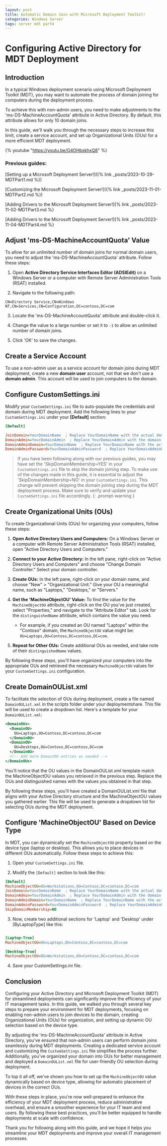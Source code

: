 ```yaml
---
layout: post
title: Automatic Domain Join with Microsoft Deployment Toolkit!
categories: Windows Server
tags: server mdt part4
---
```


# Configuring Active Directory for MDT Deployment

## Introduction

In a typical Windows deployment scenario using Microsoft Deployment Toolkit (MDT), you may want to automate the process of domain joining for computers during the deployment process. 

To achieve this with non-admin users, you need to make adjustments to the 'ms-DS-MachineAccountQuota' attribute in Active Directory. By default, this attribute allows for only 10 domain joins. 

In this guide, we'll walk you through the necessary steps to increase this limit, create a service account, and set up Organizational Units (OUs) for a more efficient MDT deployment.

{% youtube "https://youtu.be/G4OHbskhxQ8" %}

### Previous guides:

[Setting up a Microsoft Deployment Server!]({% link _posts/2023-10-29-MDTPart1.md %})

[Customizing the Microsoft Deployment Server!]({% link _posts/2023-11-01-MDTPart2.md %})

[Adding Drivers to the Microsoft Deployment Server!]{% link _posts/2023-11-02-MDTPart3.md %}

[Adding Drivers to the Microsoft Deployment Server!]{% link _posts/2023-11-04-MDTPart4.md %}


## Adjust 'ms-DS-MachineAccountQuota' Value

To allow for an unlimited number of domain joins for normal domain users, you need to adjust the 'ms-DS-MachineAccountQuota' attribute. Follow these steps:

1) Open **Active Directory Service Interfaces Editor (ADSIEdit)** on a Windows Server or a computer with Remote Server Administration Tools (RSAT) installed.

2) Navigate to the following path:

``` example
CN=Directory Service,CN=Windows 
NT,CN=Services,CN=Configuration,DC=contoso,DC=com
```

3) Locate the 'ms-DS-MachineAccountQuota' attribute and double-click it.

4) Change the value to a large number or set it to `-1` to allow an unlimited number of domain joins.

5) Click 'OK' to save the changes.


## Create a Service Account

To use a non-admin user as a service account for domain joins during MDT deployment, create a new **domain user** account, not that we don't use a **domain admin**. This account will be used to join computers to the domain. 

## Configure CustomSettings.ini

Modify your `CustomSettings.ini` file to auto-populate the credentials and domain during MDT deployment. Add the following lines to your `CustomSettings.ini` under your **[Default]** section:

```ini
[Default]

JoinDomain=YourDomainName  ; Replace YourDomainName with the actual domain name
DomainAdmin=YourDomainAdmin  ; Replace YourDomainAdmin with the domain admin username
DomainAdminDomain=YourDomainName  ; Replace YourDomainName with the actual domain name
DomainAdminPassword=YourDomainAdminPassword  ; Replace YourDomainAdminPassword with the domain admin password
```

>If you have been following along with our previous guides, you may have set the 'SkipDomainMembership=YES' in your `CustomSettings.ini` file to skip the domain joining step. To make use of the changes made in this guide, it is essential to adjust the 'SkipDomainMembership=NO' in your `CustomSettings.ini`. This change will prevent skipping the domain joining step during the MDT deployment process. Make sure to verify and update your `CustomSettings.ini` file accordingly.
{: .prompt-warning }


## Create Organizational Units (OUs)

To create Organizational Units (OUs) for organizing your computers, follow these steps:

1) **Open Active Directory Users and Computers:** On a Windows Server or a computer with Remote Server Administration Tools (RSAT) installed, open "Active Directory Users and Computers."

2) **Connect to your Active Directory:** In the left pane, right-click on "Active Directory Users and Computers" and choose "Change Domain Controller." Select your domain controller.

3) **Create OUs:** In the left pane, right-click on your domain name, and choose "New" > "Organizational Unit." Give your OU a meaningful name, such as "Laptops," "Desktops," or "Servers."

4) **Get the 'MachineObjectOU' Value:** To find the value for the `MachineObjectOU` attribute, right-click on the OU you've just created, select "Properties," and navigate to the "Attribute Editor" tab. Look for the `distinguishedName` attribute, which contains the value you need.

   - For example, if you created an OU named "Laptops" within the "Contoso" domain, the `MachineObjectOU` value might be: `OU=Laptops,OU=Contoso,DC=contoso,DC=com`.

5) **Repeat for Other OUs:** Create additional OUs as needed, and take note of their `distinguishedName` values.

By following these steps, you'll have organized your computers into the appropriate OUs and retrieved the necessary `MachineObjectOU` values for your `CustomSettings.ini` configuration.


## Create DomainOUList.xml

To facilitate the selection of OUs during deployment, create a file named `DomainOUList.xml` in the scripts folder under your deploymentshare. This file will be used to create a dropdown list. Here's a template for your `DomainOUList.xml`:

```xml
<DomainOUs>
  <DomainOU>
    OU=Laptops,OU=Contoso,DC=contoso,DC=com
  </DomainOU>
  <DomainOU>
    OU=Desktops,OU=Contoso,DC=contoso,DC=com
  </DomainOU>
  <!-- Add more DomainOU entries as needed -->
</DomainOUs>
```

You'll notice that the OU values in the DomainOUList.xml template match the MachineObjectOU values you retrieved in the previous step. Replace the OUs and distinguished names with the values you obtained in that step.

By following these steps, you'll have created a DomainOUList.xml file that aligns with your Active Directory structure and the MachineObjectOU values you gathered earlier. This file will be used to generate a dropdown list for selecting OUs during the MDT deployment.


## Configure 'MachineObjectOU' Based on Device Type

In MDT, you can dynamically set the `MachineObjectOU` property based on the device type (laptop or desktop). This allows you to place devices in different OUs automatically. Follow these steps to achieve this:

1) Open your `CustomSettings.ini` file.

2) Modify the `[Default]` section to look like this:

```ini
[Default]
MachineObjectOU=OU=Workstations,OU=Contoso,DC=contoso,DC=com
JoinDomain=YourDomainName  ; Replace YourDomainName with the actual domain name
DomainAdmin=YourDomainAdmin  ; Replace YourDomainAdmin with the domain admin username
DomainAdminDomain=YourDomainName  ; Replace YourDomainName with the actual domain name
DomainAdminPassword=YourDomainAdminPassword  ; Replace YourDomainAdminPassword with the domain admin password
SkipDomainMembership=NO
```

3) Now, create two additional sections for 'Laptop' and 'Desktop' under [ByLaptopType] like this:

```ini

[Laptop-True]
MachineObjectOU=OU=Laptops,OU=Contoso,DC=contoso,DC=com

[Desktop-True]
MachineObjectOU=OU=Workstations,OU=Contoso,DC=contoso,DC=com
```
4) Save your CustomSettings.ini file.

## Conclusion

Configuring your Active Directory and Microsoft Deployment Toolkit (MDT) for streamlined deployments can significantly improve the efficiency of your IT management tasks. In this guide, we walked you through several key steps to prepare your environment for MDT deployments, focusing on enabling non-admin users to join devices to the domain, creating Organizational Units (OUs) for organization, and setting up dynamic OU selection based on the device type.

By adjusting the 'ms-DS-MachineAccountQuota' attribute in Active Directory, you've ensured that non-admin users can perform domain joins seamlessly during MDT deployments. Creating a dedicated service account and customizing the `CustomSettings.ini` file simplifies the process further. Additionally, you've organized your domain into OUs for better management and deployed a `DomainOUList.xml` file for user-friendly OU selection during deployment.

To top it all off, we've shown you how to set up the `MachineObjectOU` value dynamically based on device type, allowing for automatic placement of devices in the correct OUs.

With these steps in place, you're now well-prepared to enhance the efficiency of your MDT deployment process, reduce administrative overhead, and ensure a smoother experience for your IT team and end users. By following these best practices, you'll be better equipped to handle deployments at scale with confidence.

Thank you for following along with this guide, and we hope it helps you streamline your MDT deployments and improve your overall IT management processes.
